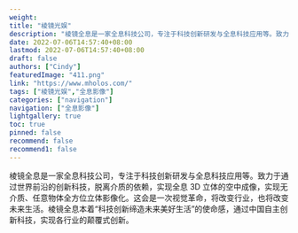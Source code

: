 ```yaml
---
weight: 
title: "棱镜光娱"
description: "棱镜全息是一家全息科技公司，专注于科技创新研发与全息科技应用等。致力于通过世界前沿的创新科技，脱离介质的依赖，实现全息 3D 立体的空中成像，实现无介质、任意物体全方位立体影像化。"
date: 2022-07-06T14:57:40+08:00
lastmod: 2022-07-06T14:57:40+08:00
draft: false
authors: ["Cindy"]
featuredImage: "411.png"
link: "https://www.mholos.com/"
tags: ["棱镜光娱","全息影像"]
categories: ["navigation"]
navigation: ["全息影像"]
lightgallery: true
toc: true
pinned: false
recommend: false
recommend1: false
---
```


棱镜全息是一家全息科技公司，专注于科技创新研发与全息科技应用等。致力于通过世界前沿的创新科技，脱离介质的依赖，实现全息 3D 立体的空中成像，实现无介质、任意物体全方位立体影像化。这会是一次视觉革命，将改变行业，也将改变未来生活。棱镜全息本着“科技创新缔造未来美好生活”的使命感，通过中国自主创新科技，实现各行业的颠覆式创新。